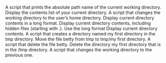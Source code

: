 A script that prints the absolute path name of the current working directory.
Display the contents list of your current directory.
A script that changes the working directory to the user’s home directory.
Display current directory contents in a long format.
Display current directory contents, including hidden files (starting with .). Use the long format
Display current directory contents.
A script that creates a directory named my first directory in the tmp directory.
Move the file betty from tmp to tmp/my first directory.
A script that delete the file betty.
Delete the directory my first directory that is in the /tmp directory.
A script that changes the working directory to the previous one.
